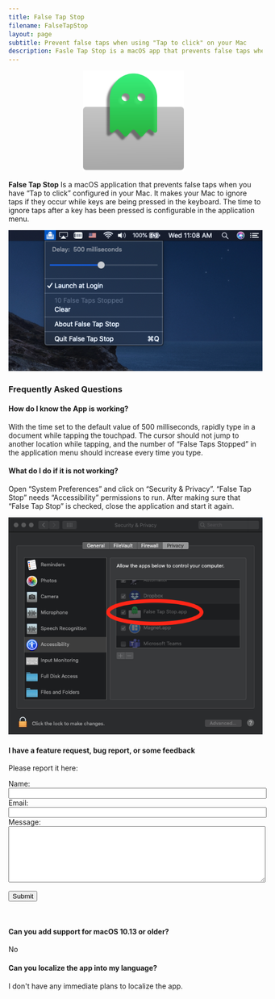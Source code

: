 ```yaml
---
title: False Tap Stop
filename: FalseTapStop
layout: page
subtitle: Prevent false taps when using "Tap to click" on your Mac
description: Fasle Tap Stop is a macOS app that prevents false taps when you have "Tap to click" configured in your Mac.
---
```


<style type="text/css" media="screen">

.form-item {
   width: 100%;
}

.form-item label {
   display: block;
}

.form-item input {
   width: 100%;
}

.form-item textarea {
   width: 100%;
}

.centered-image {
   width: 100%;
   text-align: center;
}

</style>

<div class="centered-image">
<img src="/assets/img/fts/AppIcon_512_2x.png" width="200px" >&nbsp;&nbsp;
</div>

**False Tap Stop** Is a macOS application that prevents false taps when you have “Tap to click” configured in your Mac. It makes your Mac to ignore taps if they occur while keys are being pressed in the keyboard. The time to ignore taps after a key has been pressed is configurable in the application menu.

<img src="/assets/img/fts/mainscreen.png" >

<h3 id="faq">Frequently Asked Questions</h3>

#### How do I know the App is working?

With the time set to the default value of 500 milliseconds, rapidly type in a document while tapping the touchpad. The cursor should not jump to another location while tapping, and the number of “False Taps Stopped” in the application menu should increase every time you type.

#### What do I do if it is not working?

Open “System Preferences” and click on “Security & Privacy”. “False Tap Stop” needs “Accessibility” permissions to run. After making sure that “False Tap Stop” is checked, close the application and start it again. 

<img src="/assets/img/fts/accessibility2.png" >


#### I have a feature request, bug report, or some feedback

Please report it here:
<script defer src="https://js.statickit.com/statickit.js"></script>


<form id="my-form">
   <div class="form-item">
   <label class="label" for="name">Name:</label>
   <input class="input is-medium" type="text" name="name">
   </div>

   <div class="form-item">
   <label for="email">Email:</label>
   <input id="email" type="email" name="email" value="" required />
   <div data-sk-error="email"></div>
   </div>

   <div class="form-item">
   <label class="label" for="message">Message:</label>
   <textarea class="textarea is-medium" placeholder="" name="message" minlength="20" rows="7" required></textarea>
   <div data-sk-error="message"></div>
   </div>

   <button type="submit">Submit</button>
</form>


<script>
  window.sk=window.sk||function(){(sk.q=sk.q||[]).push(arguments)};
  sk('form', 'init', {
    site: '7d12620bfabb',   // found under the Settings tab
    form: 'feedback',  // the key used in statickit.json
    element: '#my-form'       // a selector pointing to the `<form>` element
  });
</script>


<br>

#### Can you add support for macOS 10.13 or older?

No

#### Can you localize the app into my language?

I don't have any immediate plans to localize the app.
